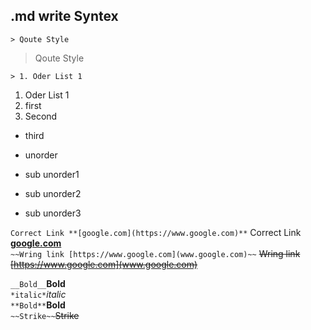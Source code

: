 ## .md write Syntex 

`> Qoute Style`
> Qoute Style

`> 1. Oder List 1`  
1. Oder List 1
 1. first
 2. Second
   * third

* unorder
 * sub unorder1
  * sub unorder2
  * sub unorder3



`Correct Link **[google.com](https://www.google.com)**`
Correct Link **[google.com](https://www.google.com)**  
`~~Wring link [https://www.google.com](www.google.com)~~`
~~Wring link [https://www.google.com](www.google.com)~~

`__Bold__`__Bold__  
`*italic*`*italic*  
`**Bold**`**Bold**  
`~~Strike~~`~~Strike~~
